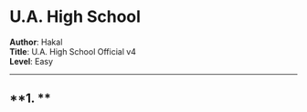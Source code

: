 # **U.A. High School**

**Author**: Hakal  
**Title**: U.A. High School Official v4  
**Level**: Easy  

---

## **1. **
